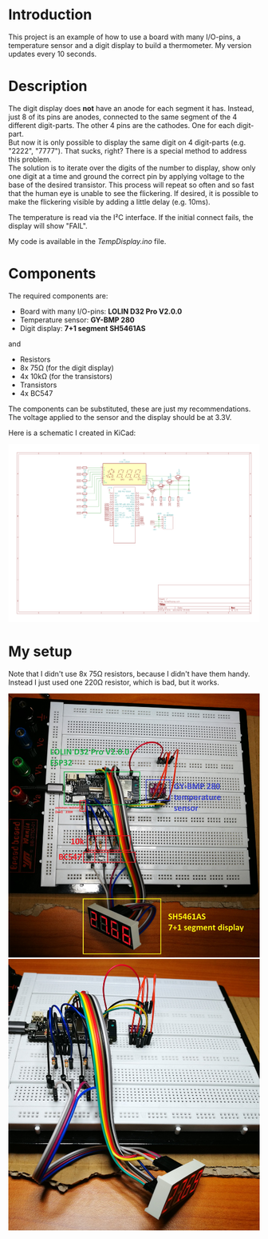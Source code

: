 # Introduction
This project is an example of how to use a board with many I/O-pins, a temperature sensor and a digit display to build a thermometer. My version updates every 10 seconds.

# Description

The digit display does **not** have an anode for each segment it has. Instead, just 8 of its pins are anodes, connected to the same segment of the 4 different digit-parts.
The other 4 pins are the cathodes. One for each digit-part.  
But now it is only possible to display the same digit on 4 digit-parts (e.g. "2222", "7777"). That sucks, right? There is a special method to address this problem.  
The solution is to iterate over the digits of the number to display, show only one digit at a time and ground the correct pin by applying voltage to the base of the desired transistor. This process will repeat so often and so fast that the human eye is unable to see the flickering. If desired, it is possible to make the flickering visible by adding a little delay (e.g. 10ms).

The temperature is read via the I²C interface. If the initial connect fails, the display will show "FAIL".

My code is available in the *TempDisplay.ino* file.

# Components
The required components are:

- Board with many I/O-pins: **LOLIN D32 Pro V2.0.0**
- Temperature sensor: **GY-BMP 280**
- Digit display: **7+1 segment SH5461AS**

and

- Resistors
 - 8x 75Ω (for the digit display)
 - 4x 10kΩ (for the transistors)
- Transistors
 - 4x BC547

The components can be substituted, these are just my recommendations. The voltage applied to the sensor and the display should be at 3.3V.

Here is a schematic I created in KiCad:

![KiCad Schematic](images/kicad.png)

# My setup

Note that I didn't use 8x 75Ω resistors, because I didn't have them handy. Instead I just used one 220Ω resistor, which is bad, but it works.

![Upper view with comments](images/up.jpg)  
![Front view](images/front.jpg)
